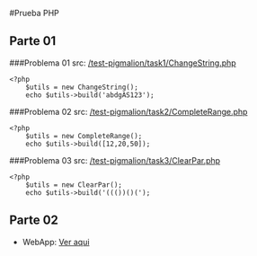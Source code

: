 #Prueba PHP

## Parte 01
###Problema 01
src: [/test-pigmalion/task1/ChangeString.php](https://github.com/robinsondotnet/php-todo-tasks/blob/master/test-pigmalion/task1/ChangeString.php)
<!-- language: php -->
    <?php
        $utils = new ChangeString();
        echo $utils->build('abdgAS123');
###Problema 02
src: [/test-pigmalion/task2/CompleteRange.php](https://github.com/robinsondotnet/php-todo-tasks/blob/master/test-pigmalion/task2/CompleteRange.php)
<!-- language: php -->
    <?php
        $utils = new CompleteRange();
        echo $utils->build([12,20,50]);
###Problema 03
src: [/test-pigmalion/task3/ClearPar.php](https://github.com/robinsondotnet/php-todo-tasks/blob/master/test-pigmalion/task3/ClearPar.php)
<!-- language: php -->
    <?php
        $utils = new ClearPar();
        echo $utils->build('((())()(');

## Parte 02
* WebApp: [Ver aqui](https://github.com/robinsondotnet/php-todo-tasks/tree/master/test-pigmalion-part2/webapp)